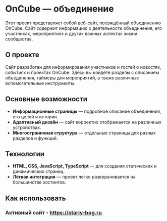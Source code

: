 # OnCube — объединение

Этот проект представляет собой веб-сайт, посвящённый объединению OnCube. Сайт содержит информацию о деятельности объединения, его участниках, мероприятиях и других важных аспектах жизни сообщества.

## О проекте

Сайт разработан для информирования участников и гостей о новостях, событиях и проектах OnCube. Здесь вы найдёте разделы с описанием объединения, таймеры для мероприятий, а также различные вспомогательные инструменты.

## Основные возможности

- **Информационные страницы** — подробное описание объединения, его целей и истории.
- **Адаптивный дизайн** — сайт корректно отображается на различных устройствах.
- **Многостраничная структура** — отдельные страницы для разных разделов и функций.

## Технологии

- **HTML, CSS, JavaScript, TypeScript** — для создания статических и динамических страниц.
- **Лёгкая интеграция** — проект легко разворачивается на большинстве хостингов.

## Как использовать

### Активный сайт - https://stariy-bog.ru
